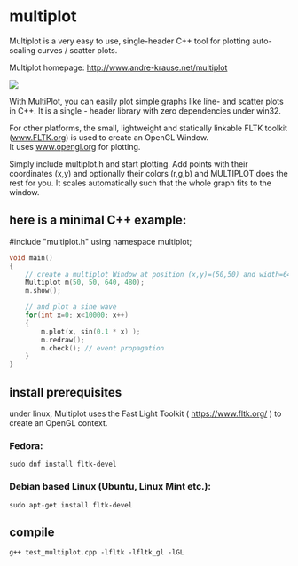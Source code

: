# multiplot
Multiplot is a very easy to use, single-header C++ tool  for plotting auto-scaling curves / scatter plots. 

Multiplot homepage: http://www.andre-krause.net/multiplot

<img src="http://www.andre-krause.net/multiplot/multiplot.png">

With MultiPlot, you can easily plot simple graphs like line- and scatter plots in C++.
It is a single - header library with zero dependencies under win32.

For other platforms, the small, lightweight and statically linkable FLTK toolkit (<a href="http://www.fltk.org">www.FLTK.org</a>) is used to create an OpenGL Window.  
It uses <a href="http://www.opengl.org">www.opengl.org</a> for plotting.

Simply include multiplot.h and start plotting. 
Add points with their coordinates (x,y) and optionally their colors (r,g,b) and MULTIPLOT does the rest for you.
It scales automatically such that the whole graph fits to the window.

## here is a minimal C++ example:

#include "multiplot.h"
using namespace multiplot;

```cpp
void main()
{
	// create a multiplot Window at position (x,y)=(50,50) and width=640, height=480
	Multiplot m(50, 50, 640, 480);	
	m.show(); 

	// and plot a sine wave
	for(int x=0; x<10000; x++)
	{
		m.plot(x, sin(0.1 * x) );
		m.redraw();
		m.check(); // event propagation
	}
}
```

## install prerequisites
under linux, Multiplot uses the Fast Light Toolkit ( https://www.fltk.org/ ) to create an OpenGL context. 

### Fedora:
```console
sudo dnf install fltk-devel
```
### Debian based Linux (Ubuntu, Linux Mint etc.):
```console
sudo apt-get install fltk-devel
```
## compile
```console
g++ test_multiplot.cpp -lfltk -lfltk_gl -lGL
```
